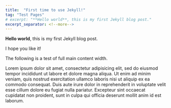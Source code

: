 ```yaml
---
title:  "First time to use Jekyll!"
tag: "Test Pages"
# excerpt: "**Hello world**, this is my first Jekyll blog post."
excerpt_separator: <!--more-->
---
```


**Hello world**, this is my first Jekyll blog post.


<!--more-->

I hope you like it!

The following is a test of full main content width.

Lorem ipsum dolor sit amet, consectetur adipisicing elit, sed do eiusmod tempor incididunt ut labore et dolore magna aliqua. Ut enim ad minim veniam, quis nostrud exercitation ullamco laboris nisi ut aliquip ex ea commodo consequat. Duis aute irure dolor in reprehenderit in voluptate velit esse cillum dolore eu fugiat nulla pariatur. Excepteur sint occaecat cupidatat non proident, sunt in culpa qui officia deserunt mollit anim id est laborum.
